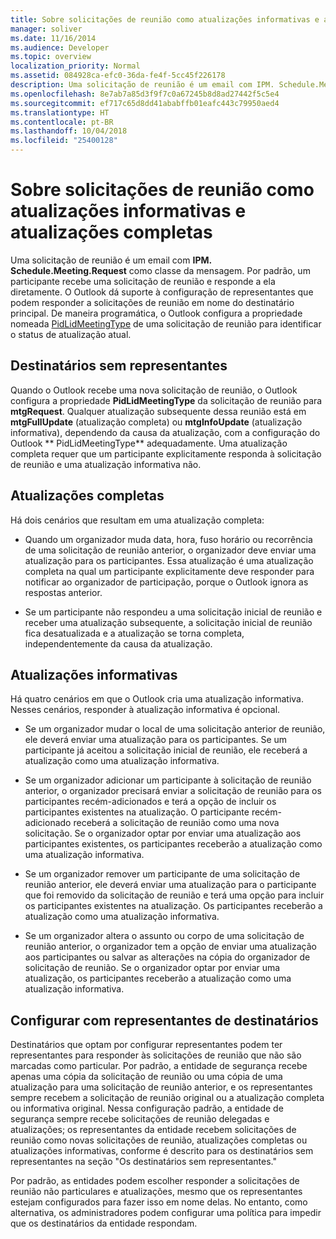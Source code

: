 ```yaml
---
title: Sobre solicitações de reunião como atualizações informativas e atualizações completas
manager: soliver
ms.date: 11/16/2014
ms.audience: Developer
ms.topic: overview
localization_priority: Normal
ms.assetid: 084928ca-efc0-36da-fe4f-5cc45f226178
description: Uma solicitação de reunião é um email com IPM. Schedule.Meeting.Request como classe da mensagem. Por padrão, um participante recebe uma solicitação de reunião e responde a ela diretamente.
ms.openlocfilehash: 8e7ab7a85d3f9f7c0a67245b8d8ad27442f5c5e4
ms.sourcegitcommit: ef717c65d8dd41ababffb01eafc443c79950aed4
ms.translationtype: HT
ms.contentlocale: pt-BR
ms.lasthandoff: 10/04/2018
ms.locfileid: "25400128"
---
```

# <a name="about-meeting-requests-as-informational-updates-and-full-updates"></a>Sobre solicitações de reunião como atualizações informativas e atualizações completas

Uma solicitação de reunião é um email com **IPM. Schedule.Meeting.Request** como classe da mensagem. Por padrão, um participante recebe uma solicitação de reunião e responde a ela diretamente. O Outlook dá suporte à configuração de representantes que podem responder a solicitações de reunião em nome do destinatário principal. De maneira programática, o Outlook configura a propriedade nomeada [PidLidMeetingType](https://msdn.microsoft.com/library/290b290c-7836-4a7e-bf1a-8d0225a07e56%28Office.15%29.aspx) de uma solicitação de reunião para identificar o status de atualização atual. 
  
## <a name="recipients-without-delegates"></a>Destinatários sem representantes

Quando o Outlook recebe uma nova solicitação de reunião, o Outlook configura a propriedade **PidLidMeetingType** da solicitação de reunião para **mtgRequest**. Qualquer atualização subsequente dessa reunião está em **mtgFullUpdate** (atualização completa) ou **mtgInfoUpdate** (atualização informativa), dependendo da causa da atualização, com a configuração do Outlook ** PidLidMeetingType** adequadamente. Uma atualização completa requer que um participante explicitamente responda à solicitação de reunião e uma atualização informativa não. 
  
## <a name="full-updates"></a>Atualizações completas

Há dois cenários que resultam em uma atualização completa:
  
- Quando um organizador muda data, hora, fuso horário ou recorrência de uma solicitação de reunião anterior, o organizador deve enviar uma atualização para os participantes. Essa atualização é uma atualização completa na qual um participante explicitamente deve responder para notificar ao organizador de participação, porque o Outlook ignora as respostas anterior.
    
- Se um participante não respondeu a uma solicitação inicial de reunião e receber uma atualização subsequente, a solicitação inicial de reunião fica desatualizada e a atualização se torna completa, independentemente da causa da atualização.
    
## <a name="informational-updates"></a>Atualizações informativas

Há quatro cenários em que o Outlook cria uma atualização informativa. Nesses cenários, responder à atualização informativa é opcional.
  
- Se um organizador mudar o local de uma solicitação anterior de reunião, ele deverá enviar uma atualização para os participantes. Se um participante já aceitou a solicitação inicial de reunião, ele receberá a atualização como uma atualização informativa.
    
- Se um organizador adicionar um participante à solicitação de reunião anterior, o organizador precisará enviar a solicitação de reunião para os participantes recém-adicionados e terá a opção de incluir os participantes existentes na atualização. O participante recém-adicionado receberá a solicitação de reunião como uma nova solicitação. Se o organizador optar por enviar uma atualização aos participantes existentes, os participantes receberão a atualização como uma atualização informativa.
    
- Se um organizador remover um participante de uma solicitação de reunião anterior, ele deverá enviar uma atualização para o participante que foi removido da solicitação de reunião e terá uma opção para incluir os participantes existentes na atualização. Os participantes receberão a atualização como uma atualização informativa.
    
- Se um organizador altera o assunto ou corpo de uma solicitação de reunião anterior, o organizador tem a opção de enviar uma atualização aos participantes ou salvar as alterações na cópia do organizador de solicitação de reunião. Se o organizador optar por enviar uma atualização, os participantes receberão a atualização como uma atualização informativa.
    
## <a name="recipients-set-up-with-delegates"></a>Configurar com representantes de destinatários

Destinatários que optam por configurar representantes podem ter representantes para responder às solicitações de reunião que não são marcadas como particular. Por padrão, a entidade de segurança recebe apenas uma cópia da solicitação de reunião ou uma cópia de uma atualização para uma solicitação de reunião anterior, e os representantes sempre recebem a solicitação de reunião original ou a atualização completa ou informativa original. Nessa configuração padrão, a entidade de segurança sempre recebe solicitações de reunião delegadas e atualizações; os representantes da entidade recebem solicitações de reunião como novas solicitações de reunião, atualizações completas ou atualizações informativas, conforme é descrito para os destinatários sem representantes na seção "Os destinatários sem representantes."
  
Por padrão, as entidades podem escolher responder a solicitações de reunião não particulares e atualizações, mesmo que os representantes estejam configurados para fazer isso em nome delas. No entanto, como alternativa, os administradores podem configurar uma política para impedir que os destinatários da entidade respondam.
  

